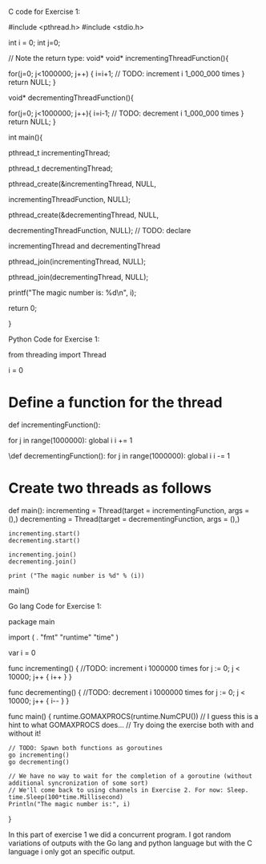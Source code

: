 

C code for Exercise 1:

#include <pthread.h>
#include <stdio.h>



int i = 0;
int j=0;



// Note the return type: void*
void* incrementingThreadFunction(){
    


for(j=0; j<1000000; j++) { 
           i=i+1;  // TODO: increment i 1_000_000 times
    }
 return NULL;
}



void* decrementingThreadFunction(){
    


for(j=0; j<1000000; j++){
           i=i-1;    // TODO: decrement i 1_000_000 times
    } 
    return NULL;
}



int main(){
    



pthread_t incrementingThread;
    

pthread_t decrementingThread;
    

pthread_create(&incrementingThread, NULL, 

incrementingThreadFunction, NULL);
    

pthread_create(&decrementingThread, NULL, 


decrementingThreadFunction, NULL);  // TODO: declare 


incrementingThread and decrementingThread
    

pthread_join(incrementingThread, NULL);
    
pthread_join(decrementingThread, NULL);
    
printf("The magic number is: %d\n", i);
    
return 0;

}



Python Code for Exercise 1:


from threading import Thread

i = 0



# Define a function for the thread
def incrementingFunction():
    


for j in range(1000000):
        global i
        i += 1


\def decrementingFunction():
    for j in range(1000000):
        global i
        i -= 1



# Create two threads as follows


def main():
    incrementing = Thread(target = incrementingFunction, args = (),)
    decrementing = Thread(target = decrementingFunction, args = (),)
    
    
    incrementing.start()
    decrementing.start()
    
    incrementing.join()
    decrementing.join()
    
    print ("The magic number is %d" % (i))
main()




Go lang Code for Exercise 1:

package main

import (
    . "fmt"
    "runtime"
    "time"
)

var i = 0

func incrementing() {
    //TODO: increment i 1000000 times
    for j := 0; j < 10000; j++ {
		i++
	}
}

func decrementing() {
    //TODO: decrement i 1000000 times
    for j := 0; j < 10000; j++ {
		i--
	}
}

func main() {
    runtime.GOMAXPROCS(runtime.NumCPU())    // I guess this is a hint to what GOMAXPROCS does...
	                                    // Try doing the exercise both with and without it!

    // TODO: Spawn both functions as goroutines
    go incrementing()
    go decrementing()
	
    // We have no way to wait for the completion of a goroutine (without additional syncronization of some sort)
    // We'll come back to using channels in Exercise 2. For now: Sleep.
    time.Sleep(100*time.Millisecond)
    Println("The magic number is:", i)
}




In this part of exercise 1 we did a concurrent program. I got random variations of outputs with the Go lang and python language but with the C language i only got an specific output. 

























